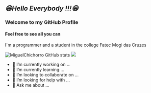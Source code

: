 ## <i><b>😄Hello Everybody !!!😄</b></i>
### Welcome to my GitHub Profile
#### Feel free to see all you can 
<p>I´m a programmer and a student in the college Fatec Mogi das Cruzes</p>

![MiguelChichorro GitHub stats](https://github-readme-stats.vercel.app/api?username=MiguelChichorro&show_icons=true&theme=onedark&border_radius=5%)
<a href="https://img.shields.io/badge/Instagram-m1guelchichorro-yellow"><img src="https://img.shields.io/badge/Instagram-m1guelchichorro-yellow"></a>
- 🔭 I’m currently working on ...
- 🌱 I’m currently learning ...
- 👯 I’m looking to collaborate on ...
- 🤔 I’m looking for help with ...
- 💬 Ask me about ...
